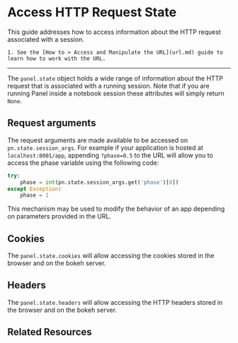 # Access HTTP Request State

This guide addresses how to access information about the HTTP request associated with a session.

```{admonition} Prerequisites
1. See the [How to > Access and Manipulate the URL](url.md) guide to learn how to work with the URL.
```
---

The `panel.state` object holds a wide range of information about the HTTP request that is associated with a running session. Note that if you are running Panel inside a notebook session these attributes will simply return `None`.

## Request arguments

The request arguments are made available to be accessed on ``pn.state.session_args``. For example if your application is hosted at ``localhost:8001/app``, appending ``?phase=0.5`` to the URL will allow you to access the phase variable using the following code:

```python
try:
    phase = int(pn.state.session_args.get('phase')[0])
except Exception:
    phase = 1
```

This mechanism may be used to modify the behavior of an app depending on parameters provided in the URL.

## Cookies

The `panel.state.cookies` will allow accessing the cookies stored in the browser and on the bokeh server.

## Headers

The `panel.state.headers` will allow accessing the HTTP headers stored in the browser and on the bokeh server.

## Related Resources
